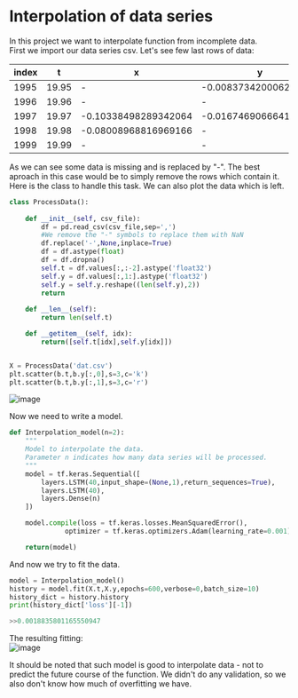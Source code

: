 # Interpolation of data series

In this project we want to interpolate function from incomplete data.  
First we import our data series csv. Let's see few last rows of data:

| index |	t |	x |	y |
|-------|---|---|----|
|1995|19.95|-|-0.008373420006295151|
|1996|19.96|-|	-|
|1997|19.97|-0.10338498289342064|	-0.016746906664168143|
|1998|19.98|-0.08008968816969166|	-|
|1999|19.99|-|	-|

As we can see some data is missing and is replaced by "-". The best aproach in this case would be to simply remove the rows which contain it. 
Here is the class to handle this task. We can also plot the data which is left.

```python
class ProcessData():
    
    def __init__(self, csv_file):
        df = pd.read_csv(csv_file,sep=',')
        #We remove the "-" symbols to replace them with NaN
        df.replace('-',None,inplace=True)
        df = df.astype(float)
        df = df.dropna()
        self.t = df.values[:,:-2].astype('float32')
        self.y = df.values[:,1:].astype('float32')
        self.y = self.y.reshape((len(self.y),2))
        return 
        
    def __len__(self):
        return len(self.t)

    def __getitem__(self, idx):
        return([self.t[idx],self.y[idx]])


X = ProcessData('dat.csv')
plt.scatter(b.t,b.y[:,0],s=3,c='k')
plt.scatter(b.t,b.y[:,1],s=3,c='r')
```
![image](https://user-images.githubusercontent.com/59794882/214746012-5d4b1cc6-101b-4e8c-be01-062291f55312.png)

Now we need to write a model.
```python
def Interpolation_model(n=2):
    """
    Model to interpolate the data.
    Parameter n indicates how many data series will be processed.
    """
    model = tf.keras.Sequential([
        layers.LSTM(40,input_shape=(None,1),return_sequences=True),
        layers.LSTM(40),
        layers.Dense(n)
    ])

    model.compile(loss = tf.keras.losses.MeanSquaredError(),
              optimizer = tf.keras.optimizers.Adam(learning_rate=0.001))

    return(model)
```
And now we try to fit the data.

```python
model = Interpolation_model()
history = model.fit(X.t,X.y,epochs=600,verbose=0,batch_size=10)
history_dict = history.history
print(history_dict['loss'][-1])

>>0.0018835801165550947
```
The resulting fitting:  
![image](https://user-images.githubusercontent.com/59794882/214748642-c146bcf7-9da1-413e-aa70-54847e7f3428.png)
  
    
It should be noted that such model is good to interpolate data - not to predict the future course of the function.
We didn't do any validation, so we also don't know how much of overfitting we have.


